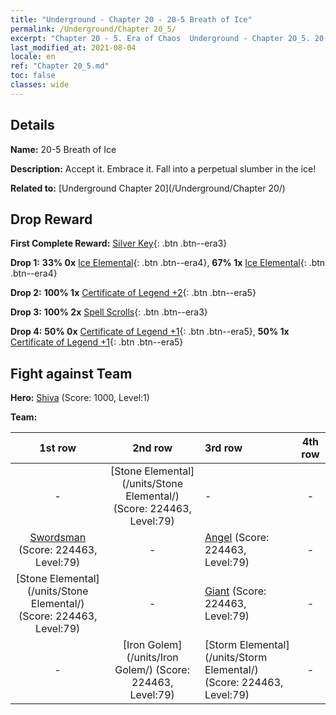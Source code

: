 ```yaml
---
title: "Underground - Chapter 20 - 20-5 Breath of Ice"
permalink: /Underground/Chapter 20_5/
excerpt: "Chapter 20 - 5. Era of Chaos  Underground - Chapter 20_5. 20-5 Breath of Ice"
last_modified_at: 2021-08-04
locale: en
ref: "Chapter 20_5.md"
toc: false
classes: wide
---
```


## Details

 **Name:** 20-5 Breath of Ice

 **Description:** Accept it. Embrace it. Fall into a perpetual slumber in the ice!

 **Related to:** [Underground Chapter 20](/Underground/Chapter 20/)

## Drop Reward

 **First Complete Reward:** [Silver Key](/Items/con_693/){: .btn .btn--era3}

 **Drop 1:** **33% 0x** [Ice Elemental](/Items/unt_264/){: .btn .btn--era4}, **67% 1x** [Ice Elemental](/Items/unt_264/){: .btn .btn--era4}

 **Drop 2:** **100% 1x** [Certificate of Legend +2](/Items/mat_81/){: .btn .btn--era5}

 **Drop 3:** **100% 2x** [Spell Scrolls](/Items/con_694/){: .btn .btn--era3}

 **Drop 4:** **50% 0x** [Certificate of Legend +1](/Items/mat_74/){: .btn .btn--era5}, **50% 1x** [Certificate of Legend +1](/Items/mat_74/){: .btn .btn--era5}


## Fight against Team
 **Hero:** [Shiva](/heroes/Shiva/) (Score: 1000, Level:1)

 **Team:**


  | 1st row | 2nd row | 3rd row | 4th row |
  |:----:|:----:|:----|:----:|
  | - | [Stone Elemental](/units/Stone Elemental/) (Score: 224463, Level:79)  | - | - |
  | [Swordsman](/units/Swordsman/) (Score: 224463, Level:79)  | - | [Angel](/units/Angel/) (Score: 224463, Level:79)  | - |
  | [Stone Elemental](/units/Stone Elemental/) (Score: 224463, Level:79)  | - | [Giant](/units/Giant/) (Score: 224463, Level:79)  | - |
  | - | [Iron Golem](/units/Iron Golem/) (Score: 224463, Level:79)  | [Storm Elemental](/units/Storm Elemental/) (Score: 224463, Level:79)  | - |


